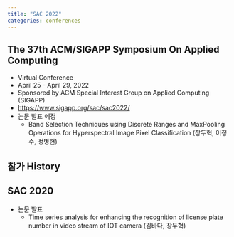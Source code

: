 ```yaml
---
title: "SAC 2022"
categories: conferences
---
```


## The 37th ACM/SIGAPP Symposium On Applied Computing
- Virtual Conference
- April 25 - April 29, 2022
- Sponsored by ACM Special Interest Group on Applied Computing (SIGAPP)
- <https://www.sigapp.org/sac/sac2022/>
- 논문 발표 예정
  - Band Selection Techniques using Discrete Ranges and MaxPooling Operations for Hyperspectral Image Pixel Classification (장두혁, 이정수, 정병현)

## 참가 History
## SAC 2020
- 논문 발표
  - Time series analysis for enhancing the recognition of license plate number in video stream of IOT camera (김바다, 장두혁)


